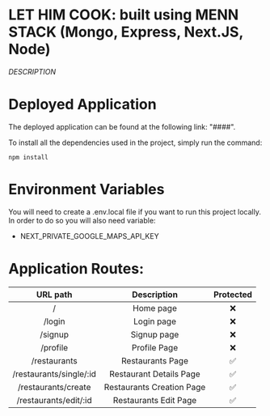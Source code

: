 # LET HIM COOK: built using MENN STACK (Mongo, Express, Next.JS, Node)

*DESCRIPTION*

# Deployed Application

The deployed application can be found at the following link: "####".

To install all the dependencies used in the project, simply run the command:
```
npm install
```

# Environment Variables

You will need to create a .env.local file if you want to run this project locally. In order to do so you will also need variable:

- NEXT_PRIVATE_GOOGLE_MAPS_API_KEY

# Application Routes:

| URL path                    | Description           | Protected | 
| :--------------------------:|:---------------------:|:---------------------:|
| /                           |  Home page            | ❌ |
| /login                      |  Login page           | ❌ |
| /signup                     |  Signup page          | ❌ |
| /profile                    |  Profile Page         | ❌ |
| /restaurants                |  Restaurants Page     | ✅ |
| /restaurants/single/:id            |  Restaurant Details Page     | ✅ |
| /restaurants/create                |  Restaurants Creation Page     | ✅ |
| /restaurants/edit/:id                |  Restaurants Edit Page     | ✅ |